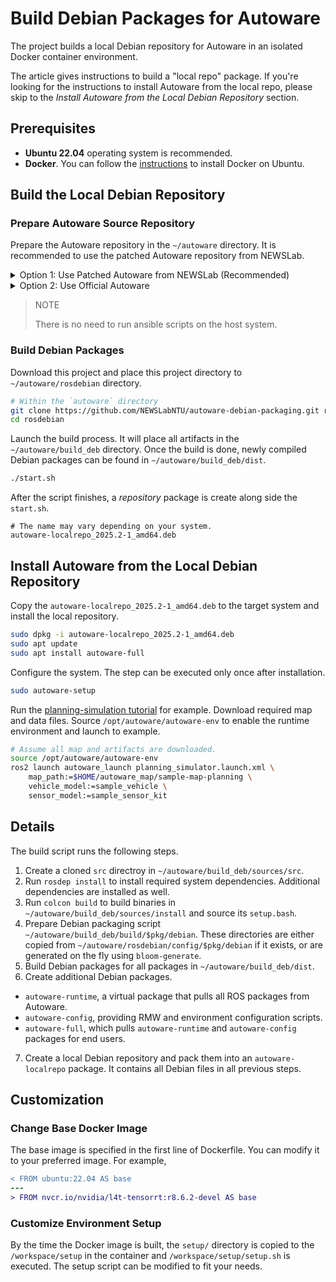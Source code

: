 # Build Debian Packages for Autoware

The project builds a local Debian repository for Autoware in an
isolated Docker container environment.

The article gives instructions to build a "local repo" package. If
you're looking for the instructions to install Autoware from the local
repo, please skip to the *Install Autoware from the Local Debian
Repository* section.

## Prerequisites

- **Ubuntu 22.04** operating system is recommended.
- **Docker**. You can follow the
  [instructions](https://docs.docker.com/engine/install/ubuntu/) to
  install Docker on Ubuntu.

## Build the Local Debian Repository

### Prepare Autoware Source Repository

Prepare the Autoware repository in the `~/autoware` directory. It is
recommended to use the patched Autoware repository from NEWSLab.

<details>
<summary>Option 1: Use Patched Autoware from NEWSLab (Recommended)</summary>
```sh
git clone -b rosdebian/2025.02 --recurse-submodules https://github.com/NEWSLabNTU/autoware.git
cd autoware
```
</details>

<details>
<summary>Option 2: Use Official Autoware</summary>

```sh
# at home directory
git clone https://github.com/autowarefoundation/autoware.git

cd autoware
mkdir src
vcs import src < autoware.repos
```
</details>

> NOTE
>
> There is no need to run ansible scripts on the host system.

### Build Debian Packages

Download this project and place this project directory to
`~/autoware/rosdebian` directory.

```sh
# Within the `autoware` directory
git clone https://github.com/NEWSLabNTU/autoware-debian-packaging.git rosdebian
cd rosdebian
```

Launch the build process. It will place all artifacts in the
`~/autoware/build_deb` directory. Once the build is done, newly
compiled Debian packages can be found in `~/autoware/build_deb/dist`.

```sh
./start.sh
```

After the script finishes, a _repository_ package is create along side
the `start.sh`.

```
# The name may vary depending on your system.
autoware-localrepo_2025.2-1_amd64.deb
```

## Install Autoware from the Local Debian Repository

Copy the `autoware-localrepo_2025.2-1_amd64.deb` to the target system
and install the local repository.

```sh
sudo dpkg -i autoware-localrepo_2025.2-1_amd64.deb
sudo apt update
sudo apt install autoware-full
```

Configure the system. The step can be executed only once after
installation.

```sh
sudo autoware-setup
```


Run the [planning-simulation
tutorial](https://autowarefoundation.github.io/autoware-documentation/main/tutorials/ad-hoc-simulation/planning-simulation/)
for example. Download required map and data files. Source
`/opt/autoware/autoware-env` to enable the runtime environment and
launch to example.

```sh
# Assume all map and artifacts are downloaded.
source /opt/autoware/autoware-env
ros2 launch autoware_launch planning_simulator.launch.xml \
	map_path:=$HOME/autoware_map/sample-map-planning \
	vehicle_model:=sample_vehicle \
	sensor_model:=sample_sensor_kit
```

## Details

The build script runs the following steps.

1. Create a cloned `src` directroy in
   `~/autoware/build_deb/sources/src`.
2. Run `rosdep install` to install required system dependencies.
   Additional dependencies are installed as well.
3. Run `colcon build` to build binaries in
   `~/autoware/build_deb/sources/install` and source its `setup.bash`.
4. Prepare Debian packaging script
   `~/autoware/build_deb/build/$pkg/debian`. These directories are
   either copied from `~/autoware/rosdebian/config/$pkg/debian` if it
   exists, or are generated on the fly using `bloom-generate`.
5. Build Debian packages for all packages in
   `~/autoware/build_deb/dist`.
6. Create additional Debian packages.
  - `autoware-runtime`, a virtual package that pulls all ROS packages from Autoware.
  - `autoware-config`, providing RMW and environment configuration scripts.
  - `autoware-full`, which pulls `autoware-runtime` and
    `autoware-config` packages for end users.
7. Create a local Debian repository and pack them into an
   `autoware-localrepo` package. It contains all Debian files in all
   previous steps.

## Customization

### Change Base Docker Image

The base image is specified in the first line of Dockerfile. You can
modify it to your preferred image. For example,

```diff
< FROM ubuntu:22.04 AS base
---
> FROM nvcr.io/nvidia/l4t-tensorrt:r8.6.2-devel AS base
```

### Customize Environment Setup

By the time the Docker image is built, the `setup/` directory is
copied to the `/workspace/setup` in the container and
`/workspace/setup/setup.sh` is executed. The setup script can be
modified to fit your needs.
